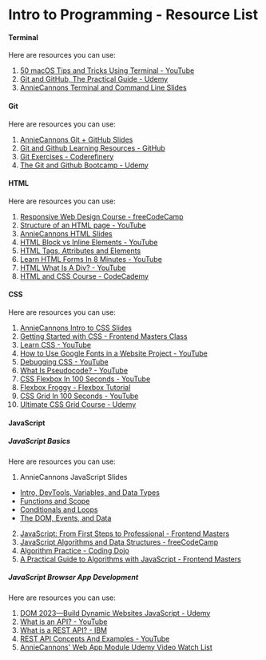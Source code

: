 # Intro to Programming - Resource List

#### Terminal

Here are resources you can use:

1. [50 macOS Tips and Tricks Using Terminal - YouTube](https://www.youtube.com/watch?v=qOrlYzqXPa8)
2. [Git and GitHub, The Practical Guide - Udemy](https://anniecannons.udemy.com/course/git-github-practical-guide/?isDefaultPlaying=#overview)
3. [AnnieCannons Terminal and Command Line Slides](https://www.canva.com/design/DAFmICM4CfY/bIkVOOKrMgT78NOs0R5bAQ/edit)

#### Git

Here are resources you can use:

1. [AnnieCannons Git + GitHub Slides](https://www.canva.com/design/DAFl0KpjQzU/TkzQJROtboEZoeeW5Ykv_g/edit)
2. [Git and Github Learning Resources - GitHub](https://docs.github.com/en/get-started/quickstart/git-and-github-learning-resources)
3. [Git Exercises - Coderefinery](https://coderefinery.github.io/git-intro/exercises/)
4. [The Git and Github Bootcamp - Udemy](https://anniecannons.udemy.com/course/git-and-github-bootcamp/)

#### HTML

Here are resources you can use:

1. [Responsive Web Design Course - freeCodeCamp](https://www.freecodecamp.org/learn/2022/responsive-web-design/)
2. [Structure of an HTML page - YouTube](https://www.youtube.com/watch?v=90kC1YLNF3U&feature=youtu.be)
3. [AnnieCannons HTML Slides](https://www.canva.com/design/DAFloBTAiWE/VvNgsHnApTDW_G4oqh4LJQ/edit)
4. [HTML Block vs Inline Elements - YouTube](https://www.youtube.com/watch?v=XHjoohto2-w)
5. [HTML Tags, Attributes and Elements](https://www.youtube.com/watch?v=vNOyRZIkC7o)
6. [Learn HTML Forms In 8 Minutes - YouTube](https://www.youtube.com/watch?v=2O8pkybH6po)
7. [HTML What Is A Div? - YouTube](https://www.youtube.com/watch?v=AxC1yzzPm5Q)
8. [HTML and CSS Course - CodeCademy](https://www.codecademy.com/catalog/language/html-css)

#### CSS

Here are resources you can use:

1. [AnnieCannons Intro to CSS Slides](https://www.canva.com/design/DAFnIubtXC8/iFIr3Uf4Hlv4Tp80z_JLGA/edit)
2. [Getting Started with CSS - Frontend Masters Class](https://frontendmasters.com/courses/getting-started-css/)
3. [Learn CSS - YouTube](https://www.youtube.com/watch?v=1PnVor36_40)
4. [How to Use Google Fonts in a Website Project - YouTube](https://www.youtube.com/watch?v=eLY5KSXcQ6c)
5. [Debugging CSS - YouTube](https://www.youtube.com/watch?v=ndeClnyHSo8&feature=youtu.be)
6. [What Is Pseudocode? - YouTube](https://www.youtube.com/watch?v=Rg-fO7rDsds)
7. [CSS Flexbox In 100 Seconds - YouTube](https://www.youtube.com/watch?v=K74l26pE4YA)
8. [Flexbox Froggy - Flexbox Tutorial](https://flexboxfroggy.com/)
9. [CSS Grid In 100 Seconds - YouTube](https://www.youtube.com/watch?v=uuOXPWCh-6o)
10. [Ultimate CSS Grid Course - Udemy](https://anniecannons.udemy.com/course/css-grid/learn/lecture/7943488#overview)

#### JavaScript

##### JavaScript Basics

Here are resources you can use:

1. AnnieCannons JavaScript Slides
  - [Intro, DevTools, Variables, and Data Types](https://www.canva.com/design/DAFpLgVyDB0/320DKN-frgCEf1f7RAm7cg/edit)
  - [Functions and Scope](https://www.canva.com/design/DAFpNVT3WCY/KhtxHlg7iJOkRN-0ReKM6g/edit)
  - [Conditionals and Loops](https://www.canva.com/design/DAFpqnLM9ik/ybSRr-BLk9AxsH0FXG_ebQ/edit)
  - [The DOM, Events, and Data](https://www.canva.com/design/DAFs38yxzKE/pJWoyvbvGSqjEjPDJXazuA/edit)
2. [JavaScript: From First Steps to Professional - Frontend Masters](https://frontendmasters.com/courses/javascript-first-steps/)
3. [JavaScript Algorithms and Data Structures - freeCodeCamp](https://www.freecodecamp.org/learn/javascript-algorithms-and-data-structures/)
4. [Algorithm Practice - Coding Dojo](https://algorithm.codingdojo.com/)
5. [A Practical Guide to Algorithms with JavaScript - Frontend Masters](https://frontendmasters.com/courses/practical-algorithms/)

##### JavaScript Browser App Development

Here are resources you can use:

1. [DOM 2023—Build Dynamic Websites JavaScript - Udemy](https://anniecannons.udemy.com/course/build-interactive-websites-1/)
2. [What is an API? - YouTube](https://www.youtube.com/watch?v=Rha1_St_9kw)
3. [What is a REST API? - IBM](https://www.ibm.com/topics/rest-apis)
4. [REST API Concepts And Examples - YouTube](https://www.youtube.com/watch?v=7YcW25PHnAA)
5. [AnnieCannons' Web App Module Udemy Video Watch List](https://docs.google.com/document/d/1uzAOfnqKt_tnuI7kWHu5Sc_jMtlzuP1EeMmN0enhSuY/)
